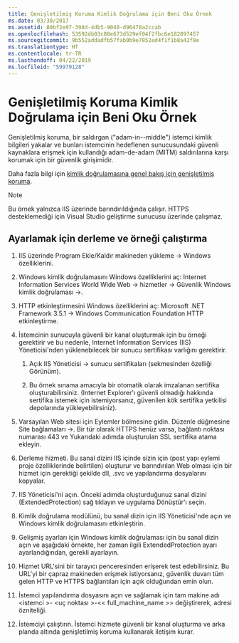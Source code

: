 ```yaml
---
title: Genişletilmiş Koruma Kimlik Doğrulama için Beni Oku Örnek
ms.date: 03/30/2017
ms.assetid: 80bf2e97-398d-4db5-9040-d96478a2ccab
ms.openlocfilehash: 53592db03c88e673d529ef04f2fbc6e182897457
ms.sourcegitcommit: 9b552addadfb57fab0b9e7852ed4f1f1b8a42f8e
ms.translationtype: HT
ms.contentlocale: tr-TR
ms.lasthandoff: 04/22/2019
ms.locfileid: "59979128"
---
```

# <a name="readme-for-extended-protection-authentication-sample"></a>Genişletilmiş Koruma Kimlik Doğrulama için Beni Oku Örnek
Genişletilmiş koruma, bir saldırgan ("adam-in--middle") istemci kimlik bilgileri yakalar ve bunları istemcinin hedeflenen sunucusundaki güvenli kaynaklara erişmek için kullandığı adam-de-adam (MITM) saldırılarına karşı korumak için bir güvenlik girişimidir.  
  
 Daha fazla bilgi için [kimlik doğrulamasına genel bakış için genişletilmiş koruma](../../../../docs/framework/wcf/feature-details/extended-protection-for-authentication-overview.md).  
  
> [!NOTE]
>  Bu örnek yalnızca IIS üzerinde barındırıldığında çalışır. HTTPS desteklemediği için Visual Studio geliştirme sunucusu üzerinde çalışmaz.  
  
## <a name="to-set-up-build-and-run-the-sample"></a>Ayarlamak için derleme ve örneği çalıştırma  
  
1. IIS üzerinde Program Ekle/Kaldır makineden yükleme -> Windows özelliklerini.  
  
2. Windows kimlik doğrulamasını Windows özelliklerini aç: Internet Information Services World Wide Web -> hizmetler -> Güvenlik Windows kimlik doğrulaması ->.  
  
3. HTTP etkinleştirmesini Windows özelliklerini aç: Microsoft .NET Framework 3.5.1 -> Windows Communication Foundation HTTP etkinleştirme.  
  
4. İstemcinin sunucuyla güvenli bir kanal oluşturmak için bu örneği gerektirir ve bu nedenle, Internet Information Services (IIS) Yöneticisi'nden yüklenebilecek bir sunucu sertifikası varlığını gerektirir.  
  
    1.  Açık IIS Yöneticisi -> sunucu sertifikaları (sekmesinden özelliği Görünüm).  
  
    2.  Bu örnek sınama amacıyla bir otomatik olarak imzalanan sertifika oluşturabilirsiniz. (Internet Explorer'ı güvenli olmadığı hakkında sertifika istemek için istemiyorsanız, güvenilen kök sertifika yetkilisi depolarında yükleyebilirsiniz).  
  
5. Varsayılan Web sitesi için Eylemler bölmesine gidin. Düzenle düğmesine Site bağlamaları ->. Bir tür olarak HTTPS henüz varsa, bağlantı noktası numarası 443 ve Yukarıdaki adımda oluşturulan SSL sertifika atama ekleyin.  
  
6. Derleme hizmeti. Bu sanal dizini IIS içinde sizin için (post yapı eylemi proje özelliklerinde belirtilen) oluşturur ve barındırılan Web olması için bir hizmet için gerektiği şekilde dll, .svc ve yapılandırma dosyalarını kopyalar.  
  
7. IIS Yöneticisi'ni açın. Önceki adımda oluşturduğunuz sanal dizini (ExtendedProtection) sağ tıklayın ve uygulama Dönüştür'ı seçin.  
  
8. Kimlik doğrulama modülünü, bu sanal dizin için IIS Yöneticisi'nde açın ve Windows kimlik doğrulamasını etkinleştirin.  
  
9. Gelişmiş ayarları için Windows kimlik doğrulaması için bu sanal dizin açın ve aşağıdaki örnekte, her zaman ilgili ExtendedProtection ayarı ayarlandığından, gerekli ayarlayın.  
  
10. Hizmet URL'sini bir tarayıcı penceresinden erişerek test edebilirsiniz. Bu URL'yi bir çapraz makineden erişmek istiyorsanız, güvenlik duvarı tüm gelen HTTP ve HTTPS bağlantıları için açık olduğundan emin olun.  
  
11. İstemci yapılandırma dosyasını açın ve sağlamak için tam makine adı \<istemci >- \<uç noktası >-<< full_machine_name >> değiştirerek, adresi özniteliği.  
  
12. İstemciyi çalıştırın. İstemci hizmete güvenli bir kanal oluşturma ve arka planda altında genişletilmiş koruma kullanarak iletişim kurar.

